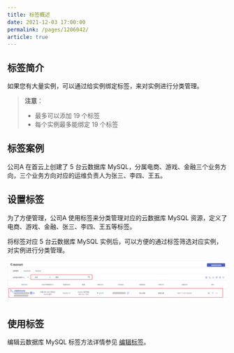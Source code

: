 ```yaml
---
title: 标签概述
date: 2021-12-03 17:00:00
permalink: /pages/1206042/
article: true
---
```



## 标签简介

如果您有大量实例，可以通过给实例绑定标签，来对实例进行分类管理。

> **注意**：
>
> - 最多可以添加 19 个标签
> - 每个实例最多能绑定 19 个标签
>

## 标签案例

公司A 在首云上创建了 5 台云数据库 MySQL，分属电商、游戏、金融三个业务方向，三个业务方向对应的运维负责人为张三、李四、王五。

## 设置标签

为了方便管理，公司A 使用标签来分类管理对应的云数据库 MySQL 资源，定义了电商、游戏、金融、张三、李四、王五等标签。

将标签对应 5 台云数据库 MySQL 实例后，可以方便的通过标签筛选对应实例，对实例进行分类管理。

![tag_list](./../../pic/tag_list.png)

## 使用标签

编辑云数据库 MySQL 标签方法详情参见 [编辑标签](./01.编辑标签.md)。
